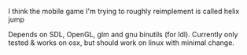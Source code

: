 I think the mobile game I'm trying to roughly reimplement is called helix jump

Depends on SDL, OpenGL, glm and gnu binutils (for ldl). Currently only tested & works on osx, but should work on linux with minimal change.

